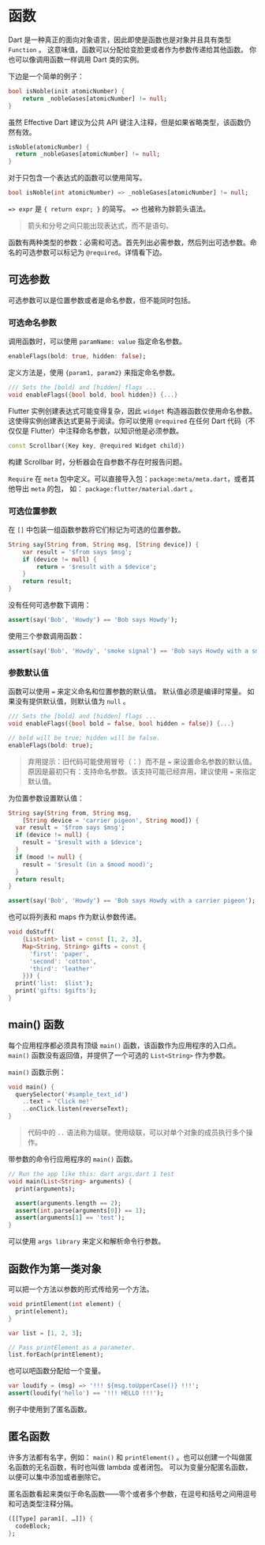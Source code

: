 # 函数

Dart 是一种真正的面向对象语言，因此即使是函数也是对象并且具有类型 `Function` 。 这意味值，函数可以分配给变脸更或者作为参数传递给其他函数。 你也可以像调用函数一样调用 Dart 类的实例。

下边是一个简单的例子：

```dart
bool isNoble(init atomicNumber) {
    return _nobleGases[atomicNumber] != null;
}
```

虽然 Effective Dart 建议为公共 API 键注入注释，但是如果省略类型，该函数仍然有效。

```dart
isNoble(atomicNumber) {
  return _nobleGases[atomicNumber] != null;
}
```

对于只包含一个表达式的函数可以使用简写。

```dart
bool isNoble(int atomicNumber) => _nobleGases[atomicNumber] != null;
```

`=> expr` 是 `{ return expr; }` 的简写。 `=>` 也被称为胖箭头语法。

> 箭头和分号之间只能出现表达式，而不是语句。

函数有两种类型的参数：必需和可选。首先列出必需参数，然后列出可选参数。命名的可选参数可以标记为 `@required`。详情看下边。

## 可选参数

可选参数可以是位置参数或者是命名参数，但不能同时包括。

### 可选命名参数

调用函数时，可以使用 `paramName: value` 指定命名参数。

```dart
enableFlags(bold: true, hidden: false);
```

定义方法是，使用 `{param1, param2}` 来指定命名参数。

```dart
/// Sets the [bold] and [hidden] flags ...
void enableFlags({bool bold, bool hidden}) {...}
```

Flutter 实例创建表达式可能变得复杂，因此 `widget` 构造器函数仅使用命名参数。这使得实例创建表达式更易于阅读。你可以使用 `@required` 在任何 Dart 代码（不仅仅是 Flutter）中注释命名参数，以知识他是必须参数。

```dart
const Scrollbar({Key key, @required Widget child})
```

构建 Scrollbar 时，分析器会在自参数不存在时报告问题。

`Require` 在 `meta` 包中定义。可以直接导入包：`package:meta/meta.dart`，或者其他导出 `meta` 的包， 如： `package:flutter/material.dart` 。

### 可选位置参数

在 `[]` 中包装一组函数参数将它们标记为可选的位置参数。

```dart
String say(String from, String msg, [String device]) {
    var result = '$from says $msg';
    if (device != null) {
        return = '$result with a $device';
    }
    return result;
}
```

没有任何可选参数下调用：

```dart
assert(say('Bob', 'Howdy') == 'Bob says Howdy');
```

使用三个参数调用函数：

```dart
assert(say('Bob', 'Howdy', 'smoke signal') == 'Bob says Howdy with a smoke signal');
```

### 参数默认值

函数可以使用 `=` 来定义命名和位置参数的默认值。 默认值必须是编译时常量。 如果没有提供默认值，则默认值为 `null` 。

```dart
/// Sets the [bold] and [hidden] flags ...
void enableFlags({bool bold = false, bool hidden = false}) {...}

// bold will be true; hidden will be false.
enableFlags(bold: true);
```

> 弃用提示：旧代码可能使用冒号（：）而不是 `=` 来设置命名参数的默认值。原因是最初只有：支持命名参数。该支持可能已经弃用，建议使用 `=` 来指定默认值。

为位置参数设置默认值：

```dart
String say(String from, String msg,
    [String device = 'carrier pigeon', String mood]) {
  var result = '$from says $msg';
  if (device != null) {
    result = '$result with a $device';
  }
  if (mood != null) {
    result = '$result (in a $mood mood)';
  }
  return result;
}

assert(say('Bob', 'Howdy') == 'Bob says Howdy with a carrier pigeon');
```

也可以将列表和 maps 作为默认参数传递。

```dart
void doStuff(
    {List<int> list = const [1, 2, 3],
    Map<String, String> gifts = const {
      'first': 'paper',
      'second': 'cotton',
      'third': 'leather'
    }}) {
  print('list:  $list');
  print('gifts: $gifts');
}
```

## main() 函数

每个应用程序都必须具有顶级 `main()` 函数，该函数作为应用程序的入口点。`main()` 函数没有返回值，并提供了一个可选的 `List<String>` 作为参数。

`main()` 函数示例：

```dart
void main() {
  querySelector('#sample_text_id')
    ..text = 'Click me!'
    ..onClick.listen(reverseText);
}
```

> 代码中的 `..` 语法称为级联。使用级联，可以对单个对象的成员执行多个操作。

带参数的命令行应用程序的 `main()` 函数。

```dart
// Run the app like this: dart args.dart 1 test
void main(List<String> arguments) {
  print(arguments);

  assert(arguments.length == 2);
  assert(int.parse(arguments[0]) == 1);
  assert(arguments[1] == 'test');
}
```

可以使用 `args library` 来定义和解析命令行参数。

## 函数作为第一类对象

可以把一个方法以参数的形式传给另一个方法。

```dart
void printElement(int element) {
  print(element);
}

var list = [1, 2, 3];

// Pass printElement as a parameter.
list.forEach(printElement);
```

也可以吧函数分配给一个变量。

```dart
var loudify = (msg) => '!!! ${msg.toUpperCase()} !!!';
assert(loudify('hello') == '!!! HELLO !!!');
```

例子中使用到了匿名函数。

## 匿名函数

许多方法都有名字，例如： `main()` 和 `printElement()` 。也可以创建一个叫做匿名函数的无名函数，有时也叫做 lambda 或者闭包。 可以为变量分配匿名函数，以便可以集中添加或者删除它。

匿名函数看起来类似于命名函数——零个或者多个参数，在逗号和括号之间用逗号和可选类型注释分隔。

```dart
([[Type] param1[, …]]) { 
  codeBlock; 
};
```